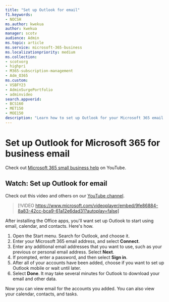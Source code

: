 ```yaml
---
title: "Set up Outlook for email"
f1.keywords:
- NOCSH
ms.author: kwekua
author: kwekua
manager: scotv
audience: Admin
ms.topic: article
ms.service: microsoft-365-business
ms.localizationpriority: medium
ms.collection: 
- scotvorg
- highpri
- M365-subscription-management 
- Adm_O365
ms.custom: 
- VSBFY23
- AdminSurgePortfolio
- adminvideo
search.appverid:
- BCS160
- MET150
- MOE150
description: "Learn how to set up Outlook for your Microsoft 365 email."
---
```

# Set up Outlook for Microsoft 365 for business email 

Check out [Microsoft 365 small business help](https://go.microsoft.com/fwlink/?linkid=2197659) on YouTube.

## Watch: Set up Outlook for email

Check out this video and others on our [YouTube channel](https://go.microsoft.com/fwlink/?linkid=2198010).

> [!VIDEO https://www.microsoft.com/videoplayer/embed/9fe86884-8a83-42cc-bca9-61a12e6dad31?autoplay=false]

After installing the Office apps, you&#39;ll want set up Outlook to start using email, calendar, and contacts. Here&#39;s how.

1. Open the Start menu. Search for Outlook, and choose it.
2. Enter your Microsoft 365 email address, and select  **Connect**.
3. Enter any additional email addresses that you want to use, such as your previous or personal email address. Select  **Next**.
4. If prompted, enter a password, and then select  **Sign in**.
5. After all of your accounts have been added, choose if you want to set up Outlook mobile or wait until later.
6. Select  **Done**. It may take several minutes for Outlook to download your email and other data.

Now you can view email for the accounts you added. You can also view your calendar, contacts, and tasks.